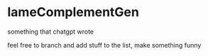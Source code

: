 # lameComplementGen
something that chatgpt wrote

feel free to branch and add stuff to the list, make something funny


